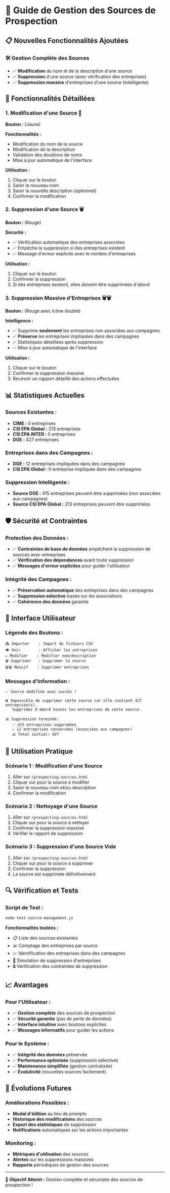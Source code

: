 # 🎯 Guide de Gestion des Sources de Prospection

## 📋 Nouvelles Fonctionnalités Ajoutées

### **🛠️ Gestion Complète des Sources**
- ✅ **Modification** du nom et de la description d'une source
- ✅ **Suppression** d'une source (avec vérification des entreprises)
- ✅ **Suppression massive** d'entreprises d'une source (intelligente)

## 🔧 Fonctionnalités Détaillées

### 1. **Modification d'une Source** 📝
**Bouton :** <i class="fas fa-edit"></i> (Jaune)

**Fonctionnalités :**
- Modification du nom de la source
- Modification de la description
- Validation des doublons de noms
- Mise à jour automatique de l'interface

**Utilisation :**
1. Cliquer sur le bouton <i class="fas fa-edit"></i>
2. Saisir le nouveau nom
3. Saisir la nouvelle description (optionnel)
4. Confirmer la modification

### 2. **Suppression d'une Source** 🗑️
**Bouton :** <i class="fas fa-trash"></i> (Rouge)

**Sécurité :**
- ✅ Vérification automatique des entreprises associées
- ✅ Empêche la suppression si des entreprises existent
- ✅ Message d'erreur explicite avec le nombre d'entreprises

**Utilisation :**
1. Cliquer sur le bouton <i class="fas fa-trash"></i>
2. Confirmer la suppression
3. Si des entreprises existent, elles doivent être supprimées d'abord

### 3. **Suppression Massive d'Entreprises** 🗑️🗑️
**Bouton :** <i class="fas fa-trash-alt"></i> (Rouge avec icône double)

**Intelligence :**
- ✅ Supprime **seulement** les entreprises non associées aux campagnes
- ✅ **Préserve** les entreprises impliquées dans des campagnes
- ✅ Statistiques détaillées après suppression
- ✅ Mise à jour automatique de l'interface

**Utilisation :**
1. Cliquer sur le bouton <i class="fas fa-trash-alt"></i>
2. Confirmer la suppression massive
3. Recevoir un rapport détaillé des actions effectuées

## 📊 Statistiques Actuelles

### **Sources Existantes :**
- **CIME :** 0 entreprises
- **CSI EPA Global :** 213 entreprises
- **CSI EPA INTER :** 0 entreprises
- **DGE :** 427 entreprises

### **Entreprises dans des Campagnes :**
- **DGE :** 12 entreprises impliquées dans des campagnes
- **CSI EPA Global :** 0 entreprise impliquée dans des campagnes

### **Suppression Intelligente :**
- **Source DGE :** 415 entreprises peuvent être supprimées (non associées aux campagnes)
- **Source CSI EPA Global :** 213 entreprises peuvent être supprimées

## 🛡️ Sécurité et Contraintes

### **Protection des Données :**
- ✅ **Contraintes de base de données** empêchent la suppression de sources avec entreprises
- ✅ **Vérification des dépendances** avant toute suppression
- ✅ **Messages d'erreur explicites** pour guider l'utilisateur

### **Intégrité des Campagnes :**
- ✅ **Préservation automatique** des entreprises dans des campagnes
- ✅ **Suppression sélective** basée sur les associations
- ✅ **Cohérence des données** garantie

## 🎨 Interface Utilisateur

### **Légende des Boutons :**
```
📤 Importer    : Import de fichiers CSV
👁️ Voir        : Afficher les entreprises
✏️ Modifier    : Modifier nom/description
🗑️ Supprimer   : Supprimer la source
🗑️🗑️ Massif    : Supprimer entreprises
```

### **Messages d'Information :**
```
✅ Source modifiée avec succès !

❌ Impossible de supprimer cette source car elle contient 427 entreprise(s).
   Supprimez d'abord toutes les entreprises de cette source.

📊 Suppression terminée:
   ✅ 415 entreprises supprimées
   ⚠️ 12 entreprises conservées (associées aux campagnes)
   📊 Total initial: 427
```

## 🚀 Utilisation Pratique

### **Scénario 1 : Modification d'une Source**
1. Aller sur `/prospecting-sources.html`
2. Cliquer sur <i class="fas fa-edit"></i> pour la source à modifier
3. Saisir le nouveau nom et/ou description
4. Confirmer la modification

### **Scénario 2 : Nettoyage d'une Source**
1. Aller sur `/prospecting-sources.html`
2. Cliquer sur <i class="fas fa-trash-alt"></i> pour la source à nettoyer
3. Confirmer la suppression massive
4. Vérifier le rapport de suppression

### **Scénario 3 : Suppression d'une Source Vide**
1. Aller sur `/prospecting-sources.html`
2. Cliquer sur <i class="fas fa-trash"></i> pour la source à supprimer
3. Confirmer la suppression
4. La source est supprimée définitivement

## 🔍 Vérification et Tests

### **Script de Test :**
```bash
node test-source-management.js
```

**Fonctionnalités testées :**
- 📋 Liste des sources existantes
- 📊 Comptage des entreprises par source
- 📈 Identification des entreprises dans des campagnes
- 🧪 Simulation de suppression d'entreprises
- 🔒 Vérification des contraintes de suppression

## 📈 Avantages

### **Pour l'Utilisateur :**
- ✅ **Gestion complète** des sources de prospection
- ✅ **Sécurité garantie** (pas de perte de données)
- ✅ **Interface intuitive** avec boutons explicites
- ✅ **Messages informatifs** pour guider les actions

### **Pour le Système :**
- ✅ **Intégrité des données** préservée
- ✅ **Performance optimisée** (suppression sélective)
- ✅ **Maintenance simplifiée** (gestion centralisée)
- ✅ **Évolutivité** (nouvelles sources facilement)

## 🔮 Évolutions Futures

### **Améliorations Possibles :**
- **Modal d'édition** au lieu de prompts
- **Historique des modifications** des sources
- **Export des statistiques** de suppression
- **Notifications** automatiques sur les actions importantes

### **Monitoring :**
- **Métriques d'utilisation** des sources
- **Alertes** sur les suppressions massives
- **Rapports** périodiques de gestion des sources

---

**🎯 Objectif Atteint :** Gestion complète et sécurisée des sources de prospection !
